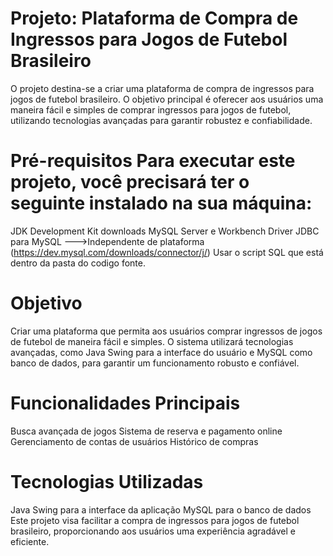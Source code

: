 
# Projeto: Plataforma de Compra de Ingressos para Jogos de Futebol Brasileiro
O projeto destina-se a criar uma plataforma de compra de ingressos para jogos de futebol brasileiro. O objetivo principal é oferecer aos usuários uma maneira fácil e simples de comprar ingressos para jogos de futebol, utilizando tecnologias avançadas para garantir robustez e confiabilidade.

# Pré-requisitos Para executar este projeto, você precisará ter o seguinte instalado na sua máquina:

JDK Development Kit downloads 
MySQL Server e Workbench 
Driver JDBC para MySQL --->Independente de plataforma (https://dev.mysql.com/downloads/connector/j/)
Usar o script SQL que está dentro da pasta do codigo fonte.

# Objetivo
Criar uma plataforma que permita aos usuários comprar ingressos de jogos de futebol de maneira fácil e simples. O sistema utilizará tecnologias avançadas, como Java Swing para a interface do usuário e MySQL como banco de dados, para garantir um funcionamento robusto e confiável.

# Funcionalidades Principais
Busca avançada de jogos
Sistema de reserva e pagamento online
Gerenciamento de contas de usuários
Histórico de compras
# Tecnologias Utilizadas
Java Swing para a interface da aplicação
MySQL para o banco de dados
Este projeto visa facilitar a compra de ingressos para jogos de futebol brasileiro, proporcionando aos usuários uma experiência agradável e eficiente.
